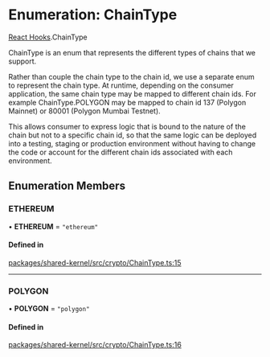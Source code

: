 # Enumeration: ChainType

[React Hooks](../modules/React_Hooks.md).ChainType

ChainType is an enum that represents the different types of chains that we support.

Rather than couple the chain type to the chain id, we use a separate enum to represent the chain type.
At runtime, depending on the consumer application, the same chain type may be mapped to different chain ids.
For example ChainType.POLYGON may be mapped to chain id 137 (Polygon Mainnet) or 80001 (Polygon Mumbai Testnet).

This allows consumer to express logic that is bound to the nature of the chain but not to a specific chain id, so that
the same logic can be deployed into a testing, staging or production environment without having to change the code or
account for the different chain ids associated with each environment.

## Enumeration Members

### ETHEREUM

• **ETHEREUM** = ``"ethereum"``

#### Defined in

[packages/shared-kernel/src/crypto/ChainType.ts:15](https://github.com/lens-protocol/lens-sdk/blob/main/packages/shared-kernel/src/crypto/ChainType.ts#L15)

___

### POLYGON

• **POLYGON** = ``"polygon"``

#### Defined in

[packages/shared-kernel/src/crypto/ChainType.ts:16](https://github.com/lens-protocol/lens-sdk/blob/main/packages/shared-kernel/src/crypto/ChainType.ts#L16)
